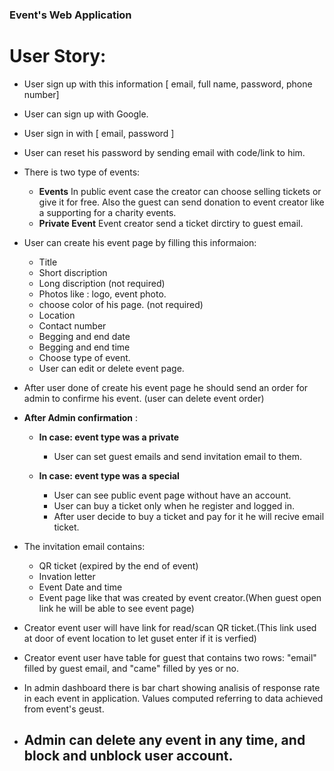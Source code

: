 ### Event's Web Application

# User Story:
* User sign up with this information [ email, full name, password, phone number]
* User can sign up with Google.
* User sign in with [ email, password ]
* User can reset his password by sending email with code/link to him.

* There is two type of events: 
  * **Events**
    In public event case the creator can choose selling tickets or give it for free. Also the guest can send donation to event creator like a supporting for a charity events.
   * **Private Event** 
    Event creator send a ticket dirctiry to guest email.

* User can create his event page by filling this informaion:
  * Title
  * Short discription 
  * Long discription (not required)
  * Photos like : logo, event photo.
  * choose color of his page. (not required)
  * Location
  * Contact number
  * Begging and end date 
  * Begging and end time
  * Choose type of event.
  * User can edit or delete event page.
* After user done of create his event page he should send an order for admin to confirme his event. (user can delete event order)

* **After Admin confirmation** :
  * **In case: event type was a private**
    * User can set guest emails and send invitation email to them.

  * **In case: event type was a special**
    * User can see public event page without have an account.
    * User can buy a ticket only when he register and logged in.
    * After user decide to buy a ticket and pay for it he will recive email ticket.

* The invitation email contains: 
  * QR ticket (expired by the end of event)
  * Invation letter
  * Event Date and time
  * Event page like that was created by event creator.(When guest open link he will be able to see event page)

* Creator event user will have link for read/scan QR ticket.(This link used at door of event location to let guset enter if it is verfied)
* Creator event user have table for guest that contains two rows: "email" filled by guest email, and "came" filled by yes or no.
* In admin dashboard there is bar chart showing analisis of response rate in each event in application. Values computed referring to data achieved from event's geust.
* Admin can delete any event in any time, and block and unblock user account.
  ----
